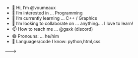 - 👋 Hi, I’m @voumeaux
- 👀 I’m interested in ... Programming
- 🌱 I’m currently learning ... C++ / Graphics
- 💞️ I’m looking to collaborate on ... anything.... I love to learn!
- 📫 How to reach me ... @gaxk (discord)
- 😄 Pronouns: ... he/him
- 🌳 Languages/code I know: python,html,css
 
--->
